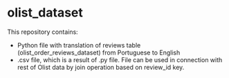 # olist_dataset

This repository contains:
- Python file with translation of reviews table (olist_order_reviews_dataset) from Portuguese to English
- .csv file, which is a result of .py file. File can be used in connection with rest of Olist data by join operation based on review_id key.
